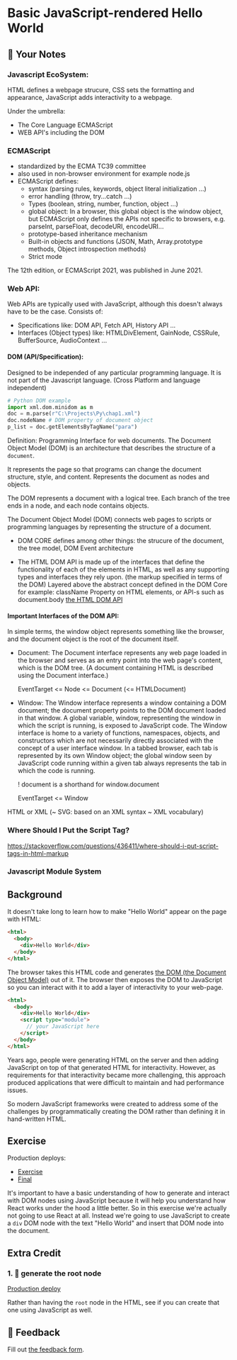 # Basic JavaScript-rendered Hello World

## 📝 Your Notes

### Javascript EcoSystem:

HTML defines a webpage strucure, CSS sets the formatting and appearance,
JavaScript adds interactivity to a webpage.

Under the umbrella:

- The Core Language ECMAScript
- WEB API's including the DOM

### ECMAScript

- standardized by the ECMA TC39 committee
- also used in non-browser environment for example node.js
- ECMAScript defines:
  - syntax (parsing rules, keywords, object literal initialization ...)
  - error handling (throw, try...catch ...)
  - Types (boolean, string, number, function, object ...)
  - global object: In a browser, this global object is the window object, but
    ECMAScript only defines the APIs not specific to browsers, e.g. parseInt,
    parseFloat, decodeURI, encodeURI...
  - prototype-based inheritance mechanism
  - Built-in objects and functions (JSON, Math, Array.prototype methods, Object
    introspection methods)
  - Strict mode

The 12th edition, or ECMAScript 2021, was published in June 2021.

### Web API:

Web APIs are typically used with JavaScript, although this doesn't always have
to be the case. Consists of:

- Specifications like: DOM API, Fetch API, History API ...
- Interfaces (Object types) like: HTMLDivElement, GainNode, CSSRule,
  BufferSource, AudioContext ...

#### DOM (API/Specification):

Designed to be independed of any particular programming language. It is not part
of the Javascript language. (Cross Platform and language independent)

```python
# Python DOM example
import xml.dom.minidom as m
doc = m.parse(r"C:\Projects\Py\chap1.xml")
doc.nodeName # DOM property of document object
p_list = doc.getElementsByTagName("para")
```

Definition: Programming Interface for web documents. The Document Object Model
(DOM) is an architecture that describes the structure of a `document`.

It represents the page so that programs can change the document structure,
style, and content. Represents the document as nodes and objects.

The DOM represents a document with a logical tree. Each branch of the tree ends
in a node, and each node contains objects.

The Document Object Model (DOM) connects web pages to scripts or programming
languages by representing the structure of a document.

- DOM CORE defines among other things: the strucure of the document, the tree
  model, DOM Event architecture

- The HTML DOM API is made up of the interfaces that define the functionality of
  each of the elements in HTML, as well as any supporting types and interfaces
  they rely upon. (the markup specified in terms of the DOM) Layered above the
  abstract concept defined in the DOM Core for example: className Property on
  HTML elements, or API-s such as document.body
  [the HTML DOM API](https://developer.mozilla.org/en-US/docs/Web/API/HTML_DOM_API)

#### Important Interfaces of the DOM API:

In simple terms, the window object represents something like the browser, and
the document object is the root of the document itself.

- Document: The Document interface represents any web page loaded in the browser
  and serves as an entry point into the web page's content, which is the DOM
  tree. (A document containing HTML is described using the Document interface.)

  EventTarget <= Node <= Document (<= HTMLDocument)

- Window: The Window interface represents a window containing a DOM document;
  the document property points to the DOM document loaded in that window. A
  global variable, window, representing the window in which the script is
  running, is exposed to JavaScript code. The Window interface is home to a
  variety of functions, namespaces, objects, and constructors which are not
  necessarily directly associated with the concept of a user interface window.
  In a tabbed browser, each tab is represented by its own Window object; the
  global window seen by JavaScript code running within a given tab always
  represents the tab in which the code is running.

  ! document is a shorthand for window.document

  EventTarget <= Window

HTML or XML (~ SVG: based on an XML syntax ~ XML vocabulary)

### Where Should I Put the Script Tag?

https://stackoverflow.com/questions/436411/where-should-i-put-script-tags-in-html-markup

### Javascript Module System

## Background

It doesn't take long to learn how to make "Hello World" appear on the page with
HTML:

```html
<html>
  <body>
    <div>Hello World</div>
  </body>
</html>
```

The browser takes this HTML code and generates
[the DOM (the Document Object Model)](https://developer.mozilla.org/en-US/docs/Web/API/Document_Object_Model/Introduction)
out of it. The browser then exposes the DOM to JavaScript so you can interact
with it to add a layer of interactivity to your web-page.

```html
<html>
  <body>
    <div>Hello World</div>
    <script type="module">
      // your JavaScript here
    </script>
  </body>
</html>
```

Years ago, people were generating HTML on the server and then adding JavaScript
on top of that generated HTML for interactivity. However, as requirements for
that interactivity became more challenging, this approach produced applications
that were difficult to maintain and had performance issues.

So modern JavaScript frameworks were created to address some of the challenges
by programmatically creating the DOM rather than defining it in hand-written
HTML.

## Exercise

Production deploys:

- [Exercise](http://react-fundamentals.netlify.app/isolated/exercise/01.html)
- [Final](http://react-fundamentals.netlify.app/isolated/final/01.html)

It's important to have a basic understanding of how to generate and interact
with DOM nodes using JavaScript because it will help you understand how React
works under the hood a little better. So in this exercise we're actually not
going to use React at all. Instead we're going to use JavaScript to create a
`div` DOM node with the text "Hello World" and insert that DOM node into the
document.

## Extra Credit

### 1. 💯 generate the root node

[Production deploy](http://react-fundamentals.netlify.app/isolated/final/01.extra-1.html)

Rather than having the `root` node in the HTML, see if you can create that one
using JavaScript as well.

## 🦉 Feedback

Fill out
[the feedback form](https://ws.kcd.im/?ws=React%20Fundamentals%20%E2%9A%9B&e=01%3A%20Basic%20JavaScript-rendered%20Hello%20World&em=dombo.peter%40gmail.com).
